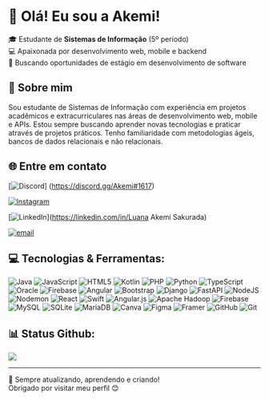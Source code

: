 # 👋 Olá! Eu sou a Akemi!

🎓 Estudante de **Sistemas de Informação** (5º período)  
💻 Apaixonada por desenvolvimento web, mobile e backend  
🚀 Buscando oportunidades de estágio em desenvolvimento de software

## 🌟 Sobre mim

Sou estudante de Sistemas de Informação com experiência em projetos acadêmicos e extracurriculares nas áreas de desenvolvimento web, mobile e APIs. Estou sempre buscando aprender novas tecnologias e praticar através de projetos práticos. Tenho familiaridade com metodologias ágeis, bancos de dados relacionais e não relacionais.

## 🌐 Entre em contato
[![Discord](https://img.shields.io/badge/Discord-%237289DA.svg?logo=discord&logoColor=white)]
(https://discord.gg/Akemi#1617)

[![Instagram](https://img.shields.io/badge/Instagram-%23E4405F.svg?logo=Instagram&logoColor=white)](https://instagram.com/skrd_km) 

[![LinkedIn](https://img.shields.io/badge/LinkedIn-%230077B5.svg?logo=linkedin&logoColor=white)](https://linkedin.com/in/Luana Akemi Sakurada) 

[![email](https://img.shields.io/badge/Email-D14836?logo=gmail&logoColor=white)](mailto:akemiskrd@gmail.com) 

## 💻 Tecnologias & Ferramentas:
![Java](https://img.shields.io/badge/java-%23ED8B00.svg?style=for-the-badge&logo=openjdk&logoColor=white) ![JavaScript](https://img.shields.io/badge/javascript-%23323330.svg?style=for-the-badge&logo=javascript&logoColor=%23F7DF1E) ![HTML5](https://img.shields.io/badge/html5-%23E34F26.svg?style=for-the-badge&logo=html5&logoColor=white) ![Kotlin](https://img.shields.io/badge/kotlin-%237F52FF.svg?style=for-the-badge&logo=kotlin&logoColor=white) ![PHP](https://img.shields.io/badge/php-%23777BB4.svg?style=for-the-badge&logo=php&logoColor=white) ![Python](https://img.shields.io/badge/python-3670A0?style=for-the-badge&logo=python&logoColor=ffdd54) ![TypeScript](https://img.shields.io/badge/typescript-%23007ACC.svg?style=for-the-badge&logo=typescript&logoColor=white) ![Oracle](https://img.shields.io/badge/Oracle-F80000?style=for-the-badge&logo=oracle&logoColor=white) ![Firebase](https://img.shields.io/badge/firebase-%23039BE5.svg?style=for-the-badge&logo=firebase) ![Angular](https://img.shields.io/badge/angular-%23DD0031.svg?style=for-the-badge&logo=angular&logoColor=white) ![Bootstrap](https://img.shields.io/badge/bootstrap-%238511FA.svg?style=for-the-badge&logo=bootstrap&logoColor=white) ![Django](https://img.shields.io/badge/django-%23092E20.svg?style=for-the-badge&logo=django&logoColor=white) ![FastAPI](https://img.shields.io/badge/FastAPI-005571?style=for-the-badge&logo=fastapi) ![NodeJS](https://img.shields.io/badge/node.js-6DA55F?style=for-the-badge&logo=node.js&logoColor=white) ![Nodemon](https://img.shields.io/badge/NODEMON-%23323330.svg?style=for-the-badge&logo=nodemon&logoColor=%BBDEAD) ![React](https://img.shields.io/badge/react-%2320232a.svg?style=for-the-badge&logo=react&logoColor=%2361DAFB) ![Swift](https://img.shields.io/badge/swift-F54A2A?style=for-the-badge&logo=swift&logoColor=white) ![Angular.js](https://img.shields.io/badge/angular.js-%23E23237.svg?style=for-the-badge&logo=angularjs&logoColor=white) ![Apache Hadoop](https://img.shields.io/badge/Apache%20Hadoop-66CCFF?style=for-the-badge&logo=apachehadoop&logoColor=black) ![Firebase](https://img.shields.io/badge/firebase-a08021?style=for-the-badge&logo=firebase&logoColor=ffcd34) ![MySQL](https://img.shields.io/badge/mysql-4479A1.svg?style=for-the-badge&logo=mysql&logoColor=white) ![SQLite](https://img.shields.io/badge/sqlite-%2307405e.svg?style=for-the-badge&logo=sqlite&logoColor=white) ![MariaDB](https://img.shields.io/badge/MariaDB-003545?style=for-the-badge&logo=mariadb&logoColor=white) ![Canva](https://img.shields.io/badge/Canva-%2300C4CC.svg?style=for-the-badge&logo=Canva&logoColor=white) ![Figma](https://img.shields.io/badge/figma-%23F24E1E.svg?style=for-the-badge&logo=figma&logoColor=white) ![Framer](https://img.shields.io/badge/Framer-black?style=for-the-badge&logo=framer&logoColor=blue) ![GitHub](https://img.shields.io/badge/github-%23121011.svg?style=for-the-badge&logo=github&logoColor=white) ![Git](https://img.shields.io/badge/git-%23F05033.svg?style=for-the-badge&logo=git&logoColor=white)


## 📊 Status Github:

![](https://github-readme-stats.vercel.app/api/top-langs/?username=luana-akemi-sakurada&theme=dark&hide_border=false&include_all_commits=false&count_private=false&layout=compact)


---

🚧 Sempre atualizando, aprendendo e criando!  
Obrigado por visitar meu perfil 😊

